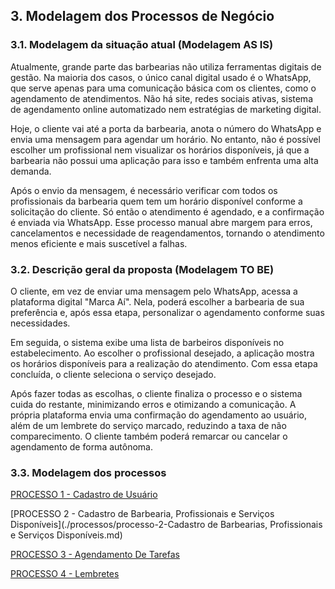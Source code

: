 ## 3. Modelagem dos Processos de Negócio

### 3.1. Modelagem da situação atual (Modelagem AS IS)

Atualmente, grande parte das barbearias não utiliza ferramentas digitais de gestão. Na maioria dos casos, o único canal digital usado é o WhatsApp, que serve apenas para uma comunicação básica com os clientes, como o agendamento de atendimentos. Não há site, redes sociais ativas, sistema de agendamento online automatizado nem estratégias de marketing digital.

Hoje, o cliente vai até a porta da barbearia, anota o número do WhatsApp e envia uma mensagem para agendar um horário. No entanto, não é possível escolher um profissional nem visualizar os horários disponíveis, já que a barbearia não possui uma aplicação para isso e também enfrenta uma alta demanda.

Após o envio da mensagem, é necessário verificar com todos os profissionais da barbearia quem tem um horário disponível conforme a solicitação do cliente. Só então o atendimento é agendado, e a confirmação é enviada via WhatsApp. Esse processo manual abre margem para erros, cancelamentos e necessidade de reagendamentos, tornando o atendimento menos eficiente e mais suscetível a falhas.

### 3.2. Descrição geral da proposta (Modelagem TO BE)

O cliente, em vez de enviar uma mensagem pelo WhatsApp, acessa a plataforma digital "Marca Aí". Nela, poderá escolher a barbearia de sua preferência e, após essa etapa, personalizar o agendamento conforme suas necessidades.

Em seguida, o sistema exibe uma lista de barbeiros disponíveis no estabelecimento. Ao escolher o profissional desejado, a aplicação mostra os horários disponíveis para a realização do atendimento. Com essa etapa concluída, o cliente seleciona o serviço desejado.

Após fazer todas as escolhas, o cliente finaliza o processo e o sistema cuida do restante, minimizando erros e otimizando a comunicação. A própria plataforma envia uma confirmação do agendamento ao usuário, além de um lembrete do serviço marcado, reduzindo a taxa de não comparecimento. O cliente também poderá remarcar ou cancelar o agendamento de forma autônoma.


### 3.3. Modelagem dos processos

[PROCESSO 1 - Cadastro de Usuário](./processos/processo-1-CadastroDeUsuários.md)

[PROCESSO 2 - Cadastro de Barbearia, Profissionais e Serviços Disponíveis](./processos/processo-2-Cadastro de Barbearias, Profissionais e Serviços Disponíveis.md)

[PROCESSO 3 - Agendamento De Tarefas](./processos/processo-3-AgendamentoDeTarefas.md)

[PROCESSO 4 - Lembretes](./processos/processo-4-Lembretes.md)


